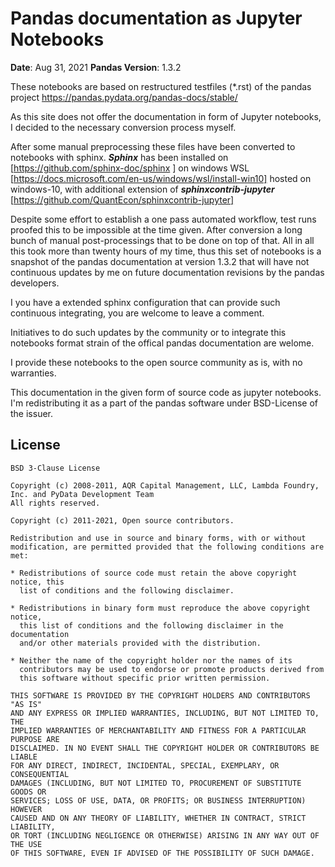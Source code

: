 

# Pandas documentation as Jupyter Notebooks



**Date**: Aug 31, 2021 **Pandas Version**: 1.3.2



These notebooks are based on restructured testfiles (*.rst) of the pandas project https://pandas.pydata.org/pandas-docs/stable/

As this site does not offer the documentation in form of Jupyter notebooks, I decided to the necessary conversion process myself.

After some manual preprocessing these files have been converted to notebooks with sphinx. ***Sphinx*** has been installed on  [https://github.com/sphinx-doc/sphinx ] on windows WSL [https://docs.microsoft.com/en-us/windows/wsl/install-win10] hosted on windows-10, with additional extension of ***sphinxcontrib-jupyter*** [https://github.com/QuantEcon/sphinxcontrib-jupyter]

Despite some effort to establish a one pass automated workflow, test runs proofed this to be impossible at the time given. After conversion a long bunch of manual post-processings that to be done on top of that.  All in all this took more than twenty hours of my time, thus this set of notebooks is a snapshot of the pandas documentation at version 1.3.2 that will have not continuous updates by me on future documentation revisions by the pandas developers.

I you have a extended sphinx configuration that can provide such continuous integrating, you are welcome to leave a comment.

Initiatives to do such updates by the community or to integrate this notebooks format strain of the offical pandas documentation are welome.



I provide these notebooks to the open source community as is, with no warranties. 

This documentation in the given form of source code as jupyter notebooks.  I'm redistributing  it as a part of the pandas software under BSD-License of the issuer.

## License

```
BSD 3-Clause License

Copyright (c) 2008-2011, AQR Capital Management, LLC, Lambda Foundry, Inc. and PyData Development Team
All rights reserved.

Copyright (c) 2011-2021, Open source contributors.

Redistribution and use in source and binary forms, with or without
modification, are permitted provided that the following conditions are met:

* Redistributions of source code must retain the above copyright notice, this
  list of conditions and the following disclaimer.

* Redistributions in binary form must reproduce the above copyright notice,
  this list of conditions and the following disclaimer in the documentation
  and/or other materials provided with the distribution.

* Neither the name of the copyright holder nor the names of its
  contributors may be used to endorse or promote products derived from
  this software without specific prior written permission.

THIS SOFTWARE IS PROVIDED BY THE COPYRIGHT HOLDERS AND CONTRIBUTORS "AS IS"
AND ANY EXPRESS OR IMPLIED WARRANTIES, INCLUDING, BUT NOT LIMITED TO, THE
IMPLIED WARRANTIES OF MERCHANTABILITY AND FITNESS FOR A PARTICULAR PURPOSE ARE
DISCLAIMED. IN NO EVENT SHALL THE COPYRIGHT HOLDER OR CONTRIBUTORS BE LIABLE
FOR ANY DIRECT, INDIRECT, INCIDENTAL, SPECIAL, EXEMPLARY, OR CONSEQUENTIAL
DAMAGES (INCLUDING, BUT NOT LIMITED TO, PROCUREMENT OF SUBSTITUTE GOODS OR
SERVICES; LOSS OF USE, DATA, OR PROFITS; OR BUSINESS INTERRUPTION) HOWEVER
CAUSED AND ON ANY THEORY OF LIABILITY, WHETHER IN CONTRACT, STRICT LIABILITY,
OR TORT (INCLUDING NEGLIGENCE OR OTHERWISE) ARISING IN ANY WAY OUT OF THE USE
OF THIS SOFTWARE, EVEN IF ADVISED OF THE POSSIBILITY OF SUCH DAMAGE.
```